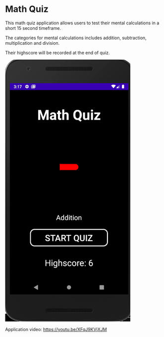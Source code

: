 # Math Quiz

This math quiz application allows users to test their mental calculations in a short 15 second timeframe.

The categories for mental calculations includes addition, subtraction, multiplication and division.

Their highscore will be recorded at the end of quiz.

![Quiz](https://github.com/irvintingsieze/math_quiz/blob/master/math_quiz_screen.gif)

Application video: https://youtu.be/XFqJ9KVjXJM
